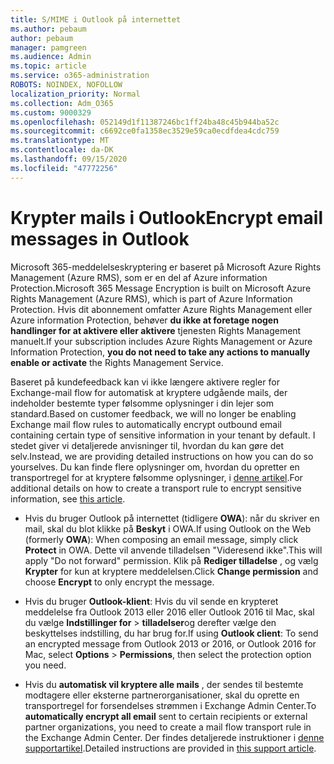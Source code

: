 ```yaml
---
title: S/MIME i Outlook på internettet
ms.author: pebaum
author: pebaum
manager: pamgreen
ms.audience: Admin
ms.topic: article
ms.service: o365-administration
ROBOTS: NOINDEX, NOFOLLOW
localization_priority: Normal
ms.collection: Adm_O365
ms.custom: 9000329
ms.openlocfilehash: 052149d1f11387246bc1ff24ba48c45b944ba52c
ms.sourcegitcommit: c6692ce0fa1358ec3529e59ca0ecdfdea4cdc759
ms.translationtype: MT
ms.contentlocale: da-DK
ms.lasthandoff: 09/15/2020
ms.locfileid: "47772256"
---
```

# <a name="encrypt-email-messages-in-outlook"></a><span data-ttu-id="ccfd4-102">Krypter mails i Outlook</span><span class="sxs-lookup"><span data-stu-id="ccfd4-102">Encrypt email messages in Outlook</span></span>

<span data-ttu-id="ccfd4-103">Microsoft 365-meddelelseskryptering er baseret på Microsoft Azure Rights Management (Azure RMS), som er en del af Azure information Protection.</span><span class="sxs-lookup"><span data-stu-id="ccfd4-103">Microsoft 365 Message Encryption is built on Microsoft Azure Rights Management (Azure RMS), which is part of Azure Information Protection.</span></span> <span data-ttu-id="ccfd4-104">Hvis dit abonnement omfatter Azure Rights Management eller Azure information Protection, behøver **du ikke at foretage nogen handlinger for at aktivere eller aktivere** tjenesten Rights Management manuelt.</span><span class="sxs-lookup"><span data-stu-id="ccfd4-104">If your subscription includes Azure Rights Management or Azure Information Protection, **you do not need to take any actions to manually enable or activate** the Rights Management Service.</span></span>

<span data-ttu-id="ccfd4-105">Baseret på kundefeedback kan vi ikke længere aktivere regler for Exchange-mail flow for automatisk at kryptere udgående mails, der indeholder bestemte typer følsomme oplysninger i din lejer som standard.</span><span class="sxs-lookup"><span data-stu-id="ccfd4-105">Based on customer feedback, we will no longer be enabling Exchange mail flow rules to automatically encrypt outbound email containing certain type of sensitive information in your tenant by default.</span></span> <span data-ttu-id="ccfd4-106">I stedet giver vi detaljerede anvisninger til, hvordan du kan gøre det selv.</span><span class="sxs-lookup"><span data-stu-id="ccfd4-106">Instead, we are providing detailed instructions on how you can do so yourselves.</span></span> <span data-ttu-id="ccfd4-107">Du kan finde flere oplysninger om, hvordan du opretter en transportregel for at kryptere følsomme oplysninger, i [denne artikel](https://aka.ms/OmeEtr).</span><span class="sxs-lookup"><span data-stu-id="ccfd4-107">For additional details on how to create a transport rule to encrypt sensitive information, see [this article](https://aka.ms/OmeEtr).</span></span>

- <span data-ttu-id="ccfd4-108">Hvis du bruger Outlook på internettet (tidligere **OWA**): når du skriver en mail, skal du blot klikke på **Beskyt** i OWA.</span><span class="sxs-lookup"><span data-stu-id="ccfd4-108">If using Outlook on the Web (formerly **OWA**): When composing an email message, simply click **Protect** in OWA.</span></span> <span data-ttu-id="ccfd4-109">Dette vil anvende tilladelsen "Videresend ikke".</span><span class="sxs-lookup"><span data-stu-id="ccfd4-109">This will apply "Do not forward" permission.</span></span> <span data-ttu-id="ccfd4-110">Klik på **Rediger tilladelse** , og vælg **Krypter** for kun at kryptere meddelelsen.</span><span class="sxs-lookup"><span data-stu-id="ccfd4-110">Click **Change permission** and choose **Encrypt** to only encrypt the message.</span></span>

- <span data-ttu-id="ccfd4-111">Hvis du bruger **Outlook-klient**: Hvis du vil sende en krypteret meddelelse fra Outlook 2013 eller 2016 eller Outlook 2016 til Mac, skal du vælge **Indstillinger for**  >  **tilladelser**og derefter vælge den beskyttelses indstilling, du har brug for.</span><span class="sxs-lookup"><span data-stu-id="ccfd4-111">If using **Outlook client**: To send an encrypted message from Outlook 2013 or 2016, or Outlook 2016 for Mac, select **Options** > **Permissions**, then select the protection option you need.</span></span>

- <span data-ttu-id="ccfd4-112">Hvis du **automatisk vil kryptere alle mails** , der sendes til bestemte modtagere eller eksterne partnerorganisationer, skal du oprette en transportregel for forsendelses strømmen i Exchange Admin Center.</span><span class="sxs-lookup"><span data-stu-id="ccfd4-112">To **automatically encrypt all email** sent to certain recipients or external partner organizations, you need to create a mail flow transport rule in the Exchange Admin Center.</span></span> <span data-ttu-id="ccfd4-113">Der findes detaljerede instruktioner i [denne supportartikel](https://docs.microsoft.com/microsoft-365/compliance/define-mail-flow-rules-to-encrypt-email#create-mail-flow-rules-to-encrypt-email-messages-with-the-new-ome-capabilities).</span><span class="sxs-lookup"><span data-stu-id="ccfd4-113">Detailed instructions are provided in [this support article](https://docs.microsoft.com/microsoft-365/compliance/define-mail-flow-rules-to-encrypt-email#create-mail-flow-rules-to-encrypt-email-messages-with-the-new-ome-capabilities).</span></span>

